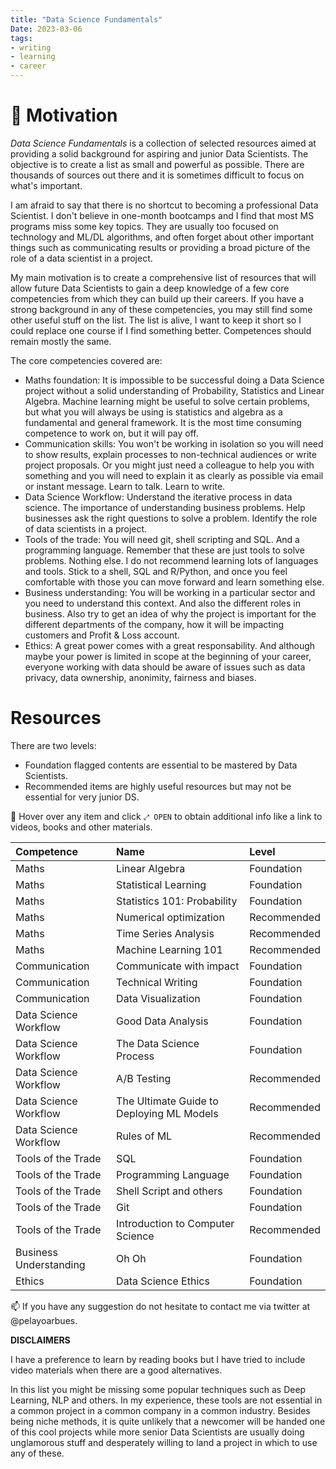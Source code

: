 ```yaml
---
title: "Data Science Fundamentals"
Date: 2023-03-06
tags: 
- writing 
- learning
- career
---
```


# 📜 Motivation

*Data Science Fundamentals* is a collection of selected resources aimed at providing a solid background for aspiring and junior Data Scientists. The objective is to create a list as small and powerful as possible. There are thousands of sources out there and it is sometimes difficult to focus on what's important.

I am afraid to say that there is no shortcut to becoming a professional Data Scientist. I don't believe in one-month bootcamps and I find that most MS programs miss some key topics. They are usually too focused on technology and ML/DL algorithms, and often forget about other important things such as communicating results or providing a broad picture of the role of a data scientist in a project.

My main motivation is to create a comprehensive list of resources that will allow future Data Scientists to gain a deep knowledge of a few core competencies from which they can build up their careers. If you have a strong background in any of these competencies, you may still find some other useful stuff on the list. The list is alive, I want to keep it short so I could replace one course if I find something better. Competences should remain mostly the same.

The core competencies covered are:

- Maths foundation: It is impossible to be successful doing a Data Science project without a solid understanding of Probability, Statistics and Linear Algebra. Machine learning might be useful to solve certain problems, but what you will always be using is statistics and algebra as a fundamental and general framework. It is the most time consuming competence to work on, but it will pay off.
- Communication skills: You won't be working in isolation so you will need to show results, explain processes to non-technical audiences or write project proposals. Or you might just need a colleague to help you with something and you will need to explain it as clearly as possible via email or instant message. Learn to talk. Learn to write.
- Data Science Workflow: Understand the iterative process in data science. The importance of understanding business problems. Help businesses ask the right questions to solve a problem. Identify the role of data scientists in a project.
- Tools of the trade: You will need git, shell scripting and SQL. And a programming language. Remember that these are just tools to solve problems. Nothing else. I do not recommend learning lots of languages and tools. Stick to a shell, SQL and R/Python, and once you feel comfortable with those you can move forward and learn something else.
- Business understanding: You will be working in a particular sector and you need to understand this context. And also the different roles in business. Also try to get an idea of why the project is important for the different departments of the company, how it will be impacting customers and Profit & Loss account.
- Ethics: A great power comes with a great responsability. And although maybe your power is limited in scope at the beginning of your career, everyone working with data should be aware of issues such as data privacy, data ownership, anonimity, fairness and biases.

# Resources

There are two levels: 

- Foundation flagged contents are essential to be mastered by Data Scientists.
- Recommended items are highly useful resources but may not be essential for very junior DS.

📌 Hover over any item and click `⤢ OPEN` to obtain additional info like a link to videos, books and other materials.

|Competence|Name|Level|
|:----|:----|:----|
|Maths|Linear Algebra|Foundation|
|Maths|Statistical Learning|Foundation|
|Maths|Statistics 101: Probability|Foundation|
|Maths|Numerical optimization|Recommended|
|Maths|Time Series Analysis|Recommended|
|Maths|Machine Learning 101|Recommended|
|Communication|Communicate with impact|Foundation|
|Communication|Technical Writing|Foundation|
|Communication|Data Visualization|Foundation|
|Data Science Workflow|Good Data Analysis|Foundation|
|Data Science Workflow|The Data Science Process|Foundation|
|Data Science Workflow|A/B Testing|Recommended|
|Data Science Workflow|The Ultimate Guide to Deploying ML Models|Recommended|
|Data Science Workflow|Rules of ML|Recommended|
|Tools of the Trade|SQL|Foundation|
|Tools of the Trade|Programming Language|Foundation|
|Tools of the Trade|Shell Script and others|Foundation|
|Tools of the Trade|Git|Foundation|
|Tools of the Trade|Introduction to Computer Science|Recommended|
|Business Understanding|Oh Oh|Foundation|
|Ethics|Data Science Ethics|Foundation|


📫 If you have any suggestion do not hesitate to contact me via twitter at @pelayoarbues. 

**DISCLAIMERS**

I have a preference to learn by reading books but I have tried to include video materials when there are a good alternatives. 

In this list you might be missing some popular techniques such as Deep Learning, NLP and others. In my experience, these tools are not essential in a common project in a common company in a common industry. Besides being niche methods, it is quite unlikely that a newcomer will be handed one of this cool projects while more senior Data Scientists are usually doing unglamorous stuff and desperately willing to land a project in which to use any of these.
